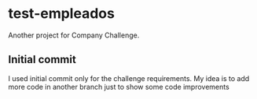 # test-empleados
Another project for Company Challenge. 


## Initial commit
I used initial commit only for the challenge requirements. 
My idea is to add more code in another branch just to show some code improvements
